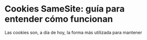


# Cookies SameSite: guía para entender cómo funcionan

Las cookies son, a día de hoy, la forma más utilizada para mantener
<!--stackedit_data:
eyJoaXN0b3J5IjpbMTQ1NzkwNDI3Miw3MzA5OTgxMTZdfQ==
-->